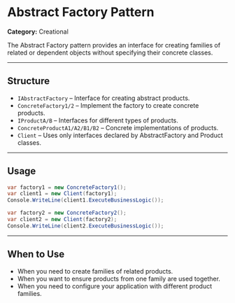 # Abstract Factory Pattern

**Category:** Creational

The Abstract Factory pattern provides an interface for creating families of related or dependent objects without specifying their concrete classes.

---

## Structure

- `IAbstractFactory` – Interface for creating abstract products.
- `ConcreteFactory1/2` – Implement the factory to create concrete products.
- `IProductA/B` – Interfaces for different types of products.
- `ConcreteProductA1/A2/B1/B2` – Concrete implementations of products.
- `Client` – Uses only interfaces declared by AbstractFactory and Product classes.

---

## Usage

```csharp
var factory1 = new ConcreteFactory1();
var client1 = new Client(factory1);
Console.WriteLine(client1.ExecuteBusinessLogic());

var factory2 = new ConcreteFactory2();
var client2 = new Client(factory2);
Console.WriteLine(client2.ExecuteBusinessLogic());
```

---

## When to Use

- When you need to create families of related products.
- When you want to ensure products from one family are used together.
- When you need to configure your application with different product families.